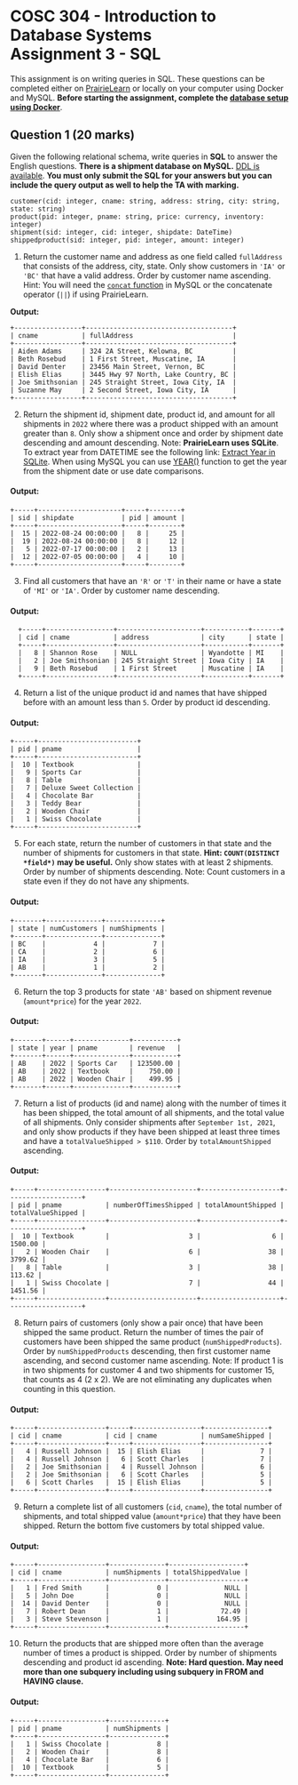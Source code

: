 # COSC 304 - Introduction to Database Systems<br>Assignment 3 - SQL

This assignment is on writing queries in SQL. These questions can be completed either on [PrairieLearn](https://plcanary.ok.ubc.ca/pl/course_instance/6/assessment/143) or locally on your computer using Docker and MySQL. **Before starting the assignment, complete the [database setup using Docker](../setup)**.

## Question 1 (20 marks)

Given the following relational schema, write queries in **SQL** to answer the English questions. **There is a shipment database on MySQL.** [DDL is available](../ddl/ShipmentMySQL.sql). **You must only submit the SQL for your answers but you can include the query output as well to help the TA with marking.**

```
customer(cid: integer, cname: string, address: string, city: string, state: string)
product(pid: integer, pname: string, price: currency, inventory: integer)
shipment(sid: integer, cid: integer, shipdate: DateTime)
shippedproduct(sid: integer, pid: integer, amount: integer)
```

1. Return the customer name and address as one field called `fullAddress` that consists of the address, city, state. Only show customers in `'IA'` or `'BC'` that have a valid address. Order by customer name ascending. Hint: You will need the [`concat` function](https://dev.mysql.com/doc/refman/8.4/en/string-functions.html#function_concat) in MySQL or the concatenate operator (`||`) if using PrairieLearn.

**Output:**
```
+-----------------+-------------------------------------+
| cname           | fullAddress                         |
+-----------------+-------------------------------------+
| Aiden Adams     | 324 2A Street, Kelowna, BC          |
| Beth Rosebud    | 1 First Street, Muscatine, IA       |
| David Denter    | 23456 Main Street, Vernon, BC       |
| Elish Elias     | 3445 Hwy 97 North, Lake Country, BC |
| Joe Smithsonian | 245 Straight Street, Iowa City, IA  |
| Suzanne May     | 2 Second Street, Iowa City, IA      |
+-----------------+-------------------------------------+
```

2. Return the shipment id, shipment date, product id, and amount for all shipments in `2022` where there was a product shipped with an amount greater than `8`. Only show a shipment once and order by shipment date descending and amount descending. Note: <strong>PrairieLearn uses SQLite</strong>. To extract year from DATETIME see the following link: <a href="https://database.guide/how-to-extract-the-day-month-and-year-from-a-date-in-sqlite/">Extract Year in SQLite</a>. When using MySQL you can use <a href="https://dev.mysql.com/doc/refman/8.0/en/date-and-time-functions.html#function_year">YEAR()</a> function to get the year from the shipment date or use date comparisons.

#### Output:
```
+-----+---------------------+-----+--------+
| sid | shipdate            | pid | amount |
+-----+---------------------+-----+--------+
|  15 | 2022-08-24 00:00:00 |   8 |     25 |
|  19 | 2022-08-24 00:00:00 |   8 |     12 |
|   5 | 2022-07-17 00:00:00 |   2 |     13 |
|  12 | 2022-07-05 00:00:00 |   4 |     10 |
+-----+---------------------+-----+--------+
```

3. Find all customers that have an `'R'` or `'T'` in their name or have a state of `'MI'` or `'IA'`. Order by customer name descending. 

#### Output:
```
  +-----+-----------------+---------------------+-----------+-------+
  | cid | cname           | address             | city      | state |
  +-----+-----------------+---------------------+-----------+-------+
  |   8 | Shannon Rose    | NULL                | Wyandotte | MI    |
  |   2 | Joe Smithsonian | 245 Straight Street | Iowa City | IA    |
  |   9 | Beth Rosebud    | 1 First Street      | Muscatine | IA    |
  +-----+-----------------+---------------------+-----------+-------+
```

4. Return a list of the unique product id and names that have shipped before with an amount less than `5`. Order by product id descending.

#### Output:
```
+-----+-------------------------+
| pid | pname                   |
+-----+-------------------------+
|  10 | Textbook                |
|   9 | Sports Car              |
|   8 | Table                   |
|   7 | Deluxe Sweet Collection |
|   4 | Chocolate Bar           |
|   3 | Teddy Bear              |
|   2 | Wooden Chair            |
|   1 | Swiss Chocolate         |
+-----+-------------------------+
```

5. For each state, return the number of customers in that state and the number of shipments for customers in that state. **Hint: `COUNT(DISTINCT *field*)` may be useful.** Only show states with at least 2 shipments. Order by number of shipments descending. Note: Count customers in a state even if they do not have any shipments.

#### Output:
```
+-------+--------------+--------------+
| state | numCustomers | numShipments |
+-------+--------------+--------------+
| BC    |            4 |            7 |
| CA    |            2 |            6 |
| IA    |            3 |            5 |
| AB    |            1 |            2 |
+-------+--------------+--------------+
```

6. Return the top 3 products for state `'AB'` based on shipment revenue (`amount*price`) for the year `2022`. 

#### Output:
```
+-------+------+--------------+-----------+
| state | year | pname        | revenue   |
+-------+------+--------------+-----------+
| AB    | 2022 | Sports Car   | 123500.00 |
| AB    | 2022 | Textbook     |    750.00 |
| AB    | 2022 | Wooden Chair |    499.95 |
+-------+------+--------------+-----------+
```

7. Return a list of products (id and name) along with the number of times it has been shipped, the total amount of all shipments, and the total value of all shipments. Only consider shipments after `September 1st, 2021`, and only show products if they have been shipped at least three times and have a `totalValueShipped > $110`. Order by `totalAmountShipped` ascending.

#### Output:
```
+-----+-----------------+----------------------+--------------------+-------------------+
| pid | pname           | numberOfTimesShipped | totalAmountShipped | totalValueShipped |
+-----+-----------------+----------------------+--------------------+-------------------+
|  10 | Textbook        |                    3 |                  6 |           1500.00 |
|   2 | Wooden Chair    |                    6 |                 38 |           3799.62 |
|   8 | Table           |                    3 |                 38 |            113.62 |
|   1 | Swiss Chocolate |                    7 |                 44 |           1451.56 |
+-----+-----------------+----------------------+--------------------+-------------------+
```

8. Return pairs of customers (only show a pair once) that have been shipped the same product. Return the number of times the pair of customers have been shipped the same product (`numShippedProducts`). Order by `numShippedProducts` descending, then first customer name ascending, and second customer name ascending. Note: If product 1 is in two shipments for customer 4 and two shipments for customer 15, that counts as 4 (2 x 2). We are not eliminating any duplicates when counting in this question.

#### Output:
```
+-----+-----------------+-----+-----------------+----------------+
| cid | cname           | cid | cname           | numSameShipped |
+-----+-----------------+-----+-----------------+----------------+
|   4 | Russell Johnson |  15 | Elish Elias     |              7 |
|   4 | Russell Johnson |   6 | Scott Charles   |              7 |
|   2 | Joe Smithsonian |   4 | Russell Johnson |              6 |
|   2 | Joe Smithsonian |   6 | Scott Charles   |              5 |
|   6 | Scott Charles   |  15 | Elish Elias     |              5 |
+-----+-----------------+-----+-----------------+----------------+
```

9. Return a complete list of all customers (`cid`, `cname`), the total number of shipments, and total shipped value (`amount*price`) that they have been shipped. Return the bottom five customers by total shipped value.

#### Output:
```
+-----+-----------------+--------------+-------------------+
| cid | cname           | numShipments | totalShippedValue |
+-----+-----------------+--------------+-------------------+
|   1 | Fred Smith      |            0 |              NULL |
|   5 | John Doe        |            0 |              NULL |
|  14 | David Denter    |            0 |              NULL |
|   7 | Robert Dean     |            1 |             72.49 |
|   3 | Steve Stevenson |            1 |            164.95 |
+-----+-----------------+--------------+-------------------+
```

10. Return the products that are shipped more often than the average number of times a product is shipped. Order by number of shipments descending and product id ascending. **Note: Hard question. May need more than one subquery including using subquery in FROM and HAVING clause.**

#### Output:
```
+-----+-----------------+--------------+
| pid | pname           | numShipments |
+-----+-----------------+--------------+
|   1 | Swiss Chocolate |            8 |
|   2 | Wooden Chair    |            8 |
|   4 | Chocolate Bar   |            6 |
|  10 | Textbook        |            5 |
+-----+-----------------+--------------+
```


